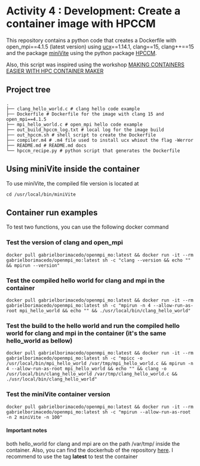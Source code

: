 # Activity 4 : Development: Create a container image with HPCCM

This repository contains a python code that creates a Dockerfile with open_mpi==4.1.5 (latest version)
using [ucx](https://openucx.readthedocs.io/en/master/running.html#running-in-docker-containers)==1.14.1, clang==15,
clang++==15 and the package [miniVite](https://github.com/ECP-ExaGraph/miniVite/tree/master) using the python
package [HPCCM](https://github.com/NVIDIA/hpc-container-maker).

Also, this script was inspired using the workshop [MAKING CONTAINERS EASIER WITH
HPC CONTAINER MAKER](https://bluewaters.ncsa.illinois.edu/liferay-content/document-library/content/HPC%20Container%20Maker%20NCSA%20Webinar.pdf)

## Project tree

```{.shell}
.
├── clang_hello_world.c # clang hello code example
├── Dockerfile # Dockerfile for the image with clang 15 and open_mpi==4.1.5
├── mpi_hello_world.c # open_mpi hello code example
├── out_build_hpccm_log.txt # local log for the image build
├── out_hpccm.sh # shell script to create the Dockerfile
├── compiler.m4 # .m4 file used to install ucx whiout the flag -Werror
├── README.md # README.md docs
└── hpccm_recipe.py # python script that generates the Dockerfile
```

## Using miniVite inside the container

To use miniVite, the compiled file version is located at

```{.shell}
cd /usr/local/bin/miniVite
```

## Container run examples

To test two functions, you can use the following docker command

### Test the version of clang and open_mpi

```{.shell}
docker pull gabrielborimacedo/openmpi_mo:latest && docker run -it --rm gabrielborimacedo/openmpi_mo:latest sh -c "clang --version && echo "" && mpirun --version"
```

### Test the compiled hello world for clang and mpi in the container

```{.shell}
docker pull gabrielborimacedo/openmpi_mo:latest && docker run -it --rm gabrielborimacedo/openmpi_mo:latest sh -c "mpirun -n 4 --allow-run-as-root mpi_hello_world && echo "" && ./usr/local/bin/clang_hello_world"
```

### Test the build to the hello world and run the compiled hello world for clang and mpi in the container (it's the same hello_world as bellow)

```{.shell}
docker pull gabrielborimacedo/openmpi_mo:latest && docker run -it --rm gabrielborimacedo/openmpi_mo:latest sh -c "mpicc -o /usr/local/bin/mpi_hello_world /var/tmp/mpi_hello_world.c && mpirun -n 4 --allow-run-as-root mpi_hello_world && echo "" && clang -o /usr/local/bin/clang_hello_world /var/tmp/clang_hello_world.c && ./usr/local/bin/clang_hello_world"
```

### Test the miniVite container version

```{.shell}
docker pull gabrielborimacedo/openmpi_mo:latest && docker run -it --rm gabrielborimacedo/openmpi_mo:latest sh -c "mpirun --allow-run-as-root -n 2 miniVite -n 100"
```

#### Important notes

both hello_world for clang and mpi are on the path /var/tmp/ inside the container.
Also, you can find the dockerhub of the
repository [here](https://hub.docker.com/layers/gabrielborimacedo/openmpi_mo/latest/images/sha256-20f542f914c87b85ee61e73072a15b6a8d05cc092a664524ee8f7f150f053841?context=explore).
I recommend to use the tag **latest** to test the container